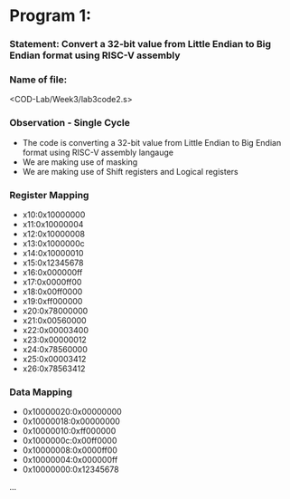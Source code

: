 # Program 1: 
### Statement: Convert a 32-bit value from Little Endian to Big Endian format using RISC-V assembly

### Name of file:
<COD-Lab/Week3/lab3code2.s>

### Observation - Single Cycle
- The code is converting a 32-bit value from Little Endian to Big Endian format using RISC-V assembly langauge
- We are making use of masking
- We are making use of Shift registers and Logical registers
### Register Mapping
- x10:0x10000000
- x11:0x10000004
- x12:0x10000008
- x13:0x1000000c
- x14:0x10000010
- x15:0x12345678
- x16:0x000000ff
- x17:0x0000ff00
- x18:0x00ff0000
- x19:0xff000000
- x20:0x78000000
- x21:0x00560000
- x22:0x00003400
- x23:0x00000012
- x24:0x78560000
- x25:0x00003412
- x26:0x78563412


### Data Mapping
- 0x10000020:0x00000000
- 0x10000018:0x00000000
- 0x10000010:0xff000000
- 0x1000000c:0x00ff0000
- 0x10000008:0x0000ff00
- 0x10000004:0x000000ff
- 0x10000000:0x12345678


...
